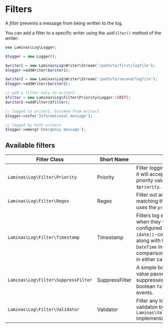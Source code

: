 # Filters

A *filter* prevents a message from being written to the log.

You can add a filter to a specific writer using the `addFilter()` method of the
writer:

```php
use Laminas\Log\Logger;

$logger = new Logger();

$writer1 = new Laminas\Log\Writer\Stream('/path/to/first/logfile');
$logger->addWriter($writer1);

$writer2 = new Laminas\Log\Writer\Stream('/path/to/second/logfile');
$logger->addWriter($writer2);

// add a filter only to writer2
$filter = new Laminas\Log\Filter\Priority(Logger::CRIT);
$writer2->addFilter($filter);

// logged to writer1, blocked from writer2
$logger->info('Informational message');

// logged by both writers
$logger->emerg('Emergency message');
```

## Available filters

Filter Class | Short Name | Description
------------ | ---------- | -----------
`Laminas\Log\Filter\Priority` | Priority | Filter logging by `$priority`. By default, it will accept any log event whose priority value is less than or equal to `$priority`.
`Laminas\Log\Filter\Regex` | Regex | Filter out any log messages not matching the regex pattern. This filter uses the `preg_match()` function.
`Laminas\Log\Filter\Timestamp` | Timestamp | Filters log events based on the time when they were triggered. It can be configured by specifying either `idate()`-compliant format characters along with the desired value, or a full `DateTime` instance. An appropriate comparison operator must be supplied in either case.
`Laminas\Log\Filter\SuppressFilter` | SuppressFilter | A simple boolean filter; a boolean `true` value passed to the constructor suppresses all log events, while a boolean `false` value accepts all log events.
`Laminas\Log\Filter\Validator` | Validator | Filter any log messages that fail validaton by the composed `Laminas\Validator\ValidatorInterface` implementation.  
